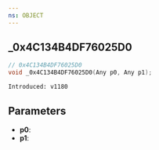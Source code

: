 ```yaml
---
ns: OBJECT
---
```

## _0x4C134B4DF76025D0

```c
// 0x4C134B4DF76025D0
void _0x4C134B4DF76025D0(Any p0, Any p1);
```

```
Introduced: v1180
```

## Parameters
* **p0**:
* **p1**:

